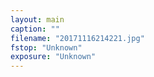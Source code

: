 ```yaml
---
layout: main
caption: ""
filename: "20171116214221.jpg"
fstop: "Unknown"
exposure: "Unknown"
---
```

